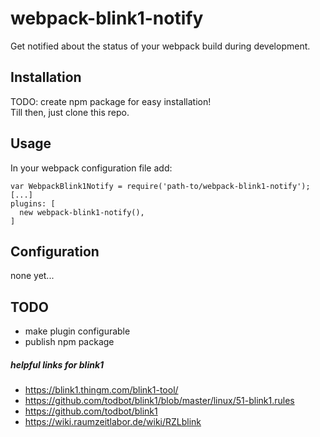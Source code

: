 webpack-blink1-notify
=====================

Get notified about the status of your webpack build during development.

Installation
------------

TODO: create npm package for easy installation!  
Till then, just clone this repo.

Usage
-----

In your webpack configuration file add:

```
var WebpackBlink1Notify = require('path-to/webpack-blink1-notify');
[...]
plugins: [
  new webpack-blink1-notify(),
]
```

Configuration
-------------

none yet...

TODO
----
-	make plugin configurable
-	publish npm package

##### helpful links for blink1

-	https://blink1.thingm.com/blink1-tool/  
-	https://github.com/todbot/blink1/blob/master/linux/51-blink1.rules  
-	https://github.com/todbot/blink1  
-	https://wiki.raumzeitlabor.de/wiki/RZLblink
